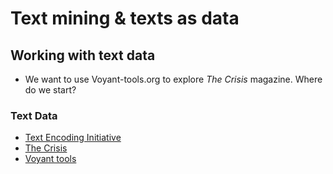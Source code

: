 # Text mining & texts as data

## Working with text data
- We want to use Voyant-tools.org to explore *The Crisis* magazine. Where do we start?

### Text Data
- [Text Encoding Initiative](https://tei-c.org/)
- [The Crisis](https://modjourn.org/journal/crisis/)
- [Voyant tools](https://voyant-tools.org/)
